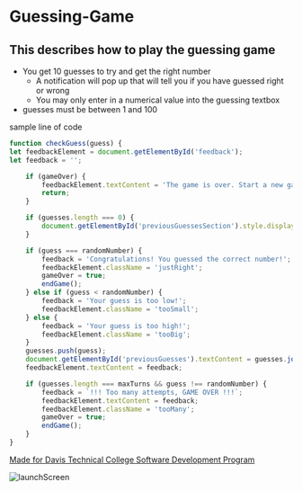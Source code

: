 # Guessing-Game
## This describes how to play the guessing game
+ You get 10 guesses to try and get the right number
  - A notification will pop up that will tell you if you have guessed right or wrong
  - You may only enter in a numerical value into the guessing textbox
+ guesses must be between 1 and 100

sample line of code 

``` js
function checkGuess(guess) {
let feedbackElement = document.getElementById('feedback');
let feedback = '';

    if (gameOver) {
        feedbackElement.textContent = 'The game is over. Start a new game!';
        return;
    }

    if (guesses.length === 0) {
        document.getElementById('previousGuessesSection').style.display = 'block';
    }

    if (guess === randomNumber) {
        feedback = 'Congratulations! You guessed the correct number!';
        feedbackElement.className = 'justRight';
        gameOver = true;
        endGame();
    } else if (guess < randomNumber) {
        feedback = 'Your guess is too low!';
        feedbackElement.className = 'tooSmall';
    } else {
        feedback = 'Your guess is too high!';
        feedbackElement.className = 'tooBig'; 
    }
    guesses.push(guess);
    document.getElementById('previousGuesses').textContent = guesses.join(', ');
    feedbackElement.textContent = feedback;

    if (guesses.length === maxTurns && guess !== randomNumber) {
        feedback = `!!! Too many attempts, GAME OVER !!!`;
        feedbackElement.textContent = feedback;
        feedbackElement.className = 'tooMany';
        gameOver = true;
        endGame();
    }
}
```

[Made for Davis Technical College Software Development Program](https://www.davistech.edu/)

![launchScreen](https://github.com/user-attachments/assets/bf08cd5c-0cda-4ff7-9971-9d8abe8a564d)
